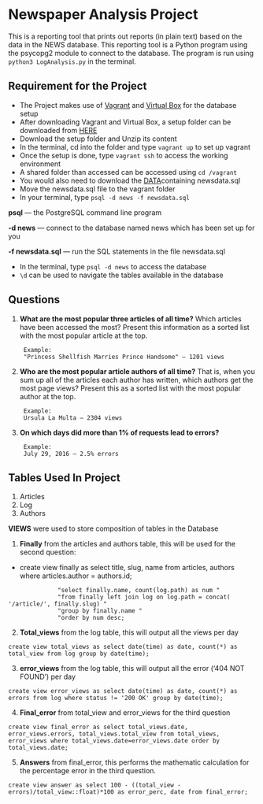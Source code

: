 # Newspaper Analysis Project
This is a reporting tool that prints out reports (in plain text) based on the data in the NEWS database. This reporting tool is a Python program using the psycopg2 module to connect to the database.  The program is run using  `python3 LogAnalysis.py`  in the terminal.


## Requirement for the Project
* The Project makes use of [Vagrant](vagrantup.com/downloads.html) and [Virtual Box](https://www.virtualbox.org/wiki/Downloads) for the database setup
* After downloading Vagrant and Virtual Box, a setup folder can be downloaded from [HERE](https://d17h27t6h515a5.cloudfront.net/topher/2017/August/59822701_fsnd-virtual-machine/fsnd-virtual-machine.zip)
* Download the setup folder and Unzip its content 
* In the terminal, cd into the folder and  type `vagrant up` to set up vagrant 
* Once the setup is done, type `vagrant ssh` to access the working environment
* A shared folder than accessed can be accessed using  `cd /vagrant`
* You would also need to download the [DATA](https://d17h27t6h515a5.cloudfront.net/topher/2016/August/57b5f748_newsdata/newsdata.zip)containing newsdata.sql 
* Move the newsdata.sql file to the vagrant folder 
* In your terminal, type `psql -d news -f newsdata.sql`

**psql** — the PostgreSQL command line program

**-d news** — connect to the database named news which has been set up for you

**-f newsdata.sql** — run the SQL statements in the file newsdata.sql

* In the terminal, type `psql -d news` to access the database 
* `\d` can be used to navigate the tables available in the database 


## Questions
1. **What are the most popular three articles of all time?** Which articles have been accessed the most? Present this information as a sorted list with the most popular article at the top.

        Example:
        "Princess Shellfish Marries Prince Handsome" — 1201 views

2. **Who are the most popular article authors of all time?** That is, when you sum up all of the articles each author has written, which authors get the most page views? Present this as a sorted list with the most popular author at the top.

        Example:
        Ursula La Multa — 2304 views

3. **On which days did more than 1% of requests lead to errors?** 

        Example:
        July 29, 2016 — 2.5% errors


## Tables Used In Project 
1. Articles
2. Log
3. Authors


**VIEWS** were used to store composition of tables in the Database 

1. **Finally** from the articles and authors table, this will be used for the second question:

* create view finally as select title, slug, name from articles, authors
where articles.author = authors.id;

```
              "select finally.name, count(log.path) as num "
              "from finally left join log on log.path = concat( '/article/', finally.slug) "
              "group by finally.name "
              "order by num desc;
```

2. **Total_views** from the log table, this will output all the views per day 

```
create view total_views as select date(time) as date, count(*) as total_view from log group by date(time);
```

3. **error_views** from the log table, this will output all the error (‘404 NOT FOUND’) per day 

```
create view error_views as select date(time) as date, count(*) as errors from log where status != '200 OK' group by date(time);
```

4. **Final_error** from total_view and error_views for the third question

```
create view final_error as select total_views.date, error_views.errors, total_views.total_view from total_views, error_views where total_views.date=error_views.date order by total_views.date;
```

5. **Answers** from final_error, this performs the mathematic calculation for the percentage error in the third question.

```
create view answer as select 100 - ((total_view - errors)/total_view::float)*100 as error_perc, date from final_error;
```





